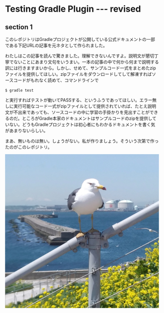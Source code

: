 # Testing Gradle Plugin --- revised

## section 1

このレポジトリはGradleプロジェクトが公開している公式ドキュメントの一部である下記URLの記事を元ネタとして作られました。

わたしはこの記事を読んで驚きました。理解できないんですよ。説明文が懇切丁寧でないことにあまり文句をいうまい。一本の記事の中で何から何まで説明する訳には行きますまいから。しかし、せめて、サンプルコード一式をまとめたzipファイルを提供してほしい。zipファイルをダウンロードしてして解凍すればソースコードがもれなく読めて、コマンドラインで

`$ gradle test`

と実行すればテストが動いてPASSする、というふうであってほしい。エラー無しに実行可能なコード一式がzipファイルとして提供されていれば、たとえ説明文が不出来であっても、ソースコードの中に学習の手掛かりを見出すことができるのだ。ところがGradle本家のドキュメントはサンプルコードのzipを提供していない。どうもGradleプロジェクトは初心者にもわかるドキュメントを書く気があまりないらしい。

まあ、無いものは無い。しょうがない。私が作りましょう。そういう次第で作ったのがこのレポジトリ。

![umineko 1960x1960](../images/umineko-1960x1960.jpeg)
